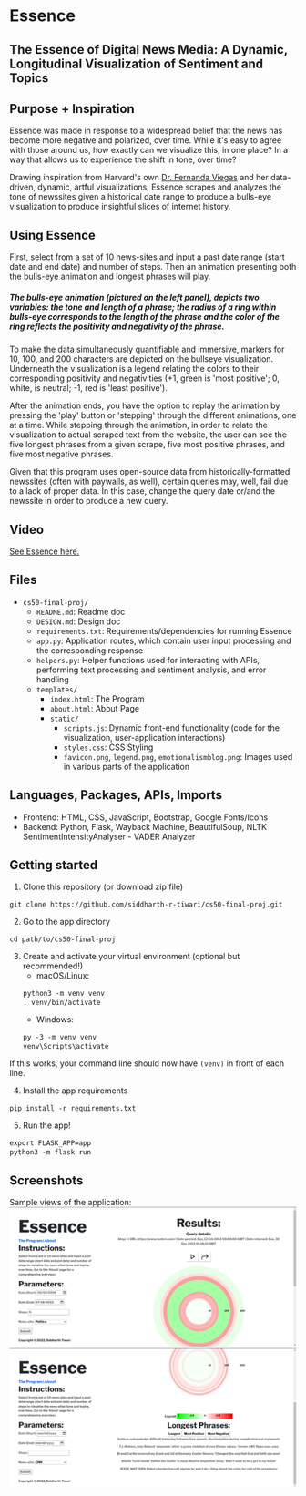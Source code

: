 # Essence
## The Essence of Digital News Media: A Dynamic, Longitudinal Visualization of Sentiment and Topics

## Purpose + Inspiration
<p>Essence was made in response to a widespread belief that the news has become more negative and polarized, over time. While it's easy to agree with those around us, how exactly can we visualize this, in one place? In a way that allows us to experience the shift in tone, over time?</p>
<p>Drawing inspiration from Harvard's own <a href="http://www.fernandaviegas.com/">Dr. Fernanda Viegas</a> and her data-driven, dynamic, artful visualizations, Essence scrapes and analyzes the tone of newssites given a historical date range to produce a bulls-eye visualization to produce insightful slices of internet history.</p>
            
## Using Essence
<p>First, select from a set of 10 news-sites and input a past date range (start date and end date) and number of steps. Then an animation presenting both the bulls-eye animation and longest phrases will play.</p> 
<h5>The bulls-eye animation (pictured on the left panel), depicts two variables: the tone and length of a phrase; the radius of a ring within bulls-eye corresponds to the length of the phrase and the color of the ring reflects the positivity and negativity of the phrase.</h5> 
<p>To make the data simultaneously quantifiable and immersive, markers for 10, 100, and 200 characters are depicted on the bullseye visualization. Underneath the visualization is a legend relating the colors to their corresponding positivity and negativities (+1, green is 'most positive'; 0, white, is neutral; -1, red is 'least positive').</p>
<p>After the animation ends, you have the option to replay the animation by pressing the 'play' button or 'stepping' through the different animations, one at a time. While stepping through the animation, in order to relate the visualization to actual scraped text from the website, the user can see the five longest phrases from a given scrape, five most positive phrases, and five most negative phrases.</p>
<p>Given that this program uses open-source data from historically-formatted newssites (often with paywalls, as well), certain queries may, well, fail due to a lack of proper data. In this case, change the query date or/and the newssite in order to produce a new query.</p>

## Video
[See Essence here.](https://youtu.be/6bG_HevbvtM)

## Files
* `cs50-final-proj/`
    * `README.md`: Readme doc
    * `DESIGN.md`: Design doc
    * `requirements.txt`: Requirements/dependencies for running Essence
    * `app.py`: Application routes, which contain user input processing and the corresponding response
    * `helpers.py`: Helper functions used for interacting with APIs, performing text processing and sentiment analysis, and error handling
    * `templates/`
        * `index.html`: The Program
        * `about.html`: About Page
        * `static/`
            * `scripts.js`: Dynamic front-end functionality (code for the visualization, user-application interactions)
            * `styles.css`: CSS Styling
            * `favicon.png`, `legend.png`, `emotionalismblog.png`: Images used in various parts of the application


## Languages, Packages, APIs, Imports
* Frontend: HTML, CSS, JavaScript, Bootstrap, Google Fonts/Icons
* Backend: Python, Flask, Wayback Machine, BeautifulSoup, NLTK SentimentIntensityAnalyser - VADER Analyzer

## Getting started
1. Clone this repository (or download zip file)
```
git clone https://github.com/siddharth-r-tiwari/cs50-final-proj.git
```
2. Go to the app directory
```
cd path/to/cs50-final-proj
```
3. Create and activate your virtual environment (optional but recommended!)
    * macOS/Linux: 
    ```
    python3 -m venv venv
    . venv/bin/activate
    ```
    * Windows:
    ```
    py -3 -m venv venv
    venv\Scripts\activate
    ```

If this works, your command line should now have `(venv)` in front of each line.

4. Install the app requirements
```
pip install -r requirements.txt
```
5. Run the app!
```
export FLASK_APP=app
python3 -m flask run
```

## Screenshots
Sample views of the application:
![Homepage](screenshots/program.png)
![HomepageTwo](screenshots/program2.png)
